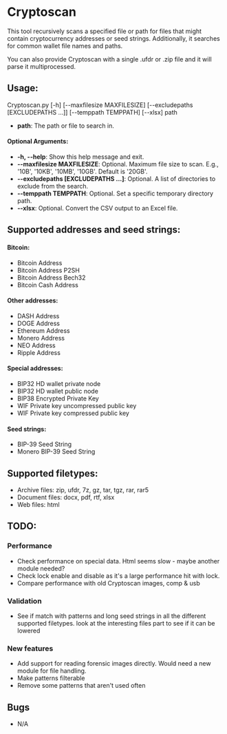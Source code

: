 # Cryptoscan
This tool recursively scans a specified file or path for files that might contain 
cryptocurrency addresses or seed strings. Additionally, it searches for common wallet file names and paths.

You can also provide Cryptoscan with a single .ufdr or .zip file and it will parse it multiprocessed. 

## Usage:

Cryptoscan.py [-h] [--maxfilesize MAXFILESIZE]
                     [--excludepaths [EXCLUDEPATHS ...]] [--temppath TEMPPATH]
                     [--xlsx]
                     path

- **path**: The path or file to search in.
#### Optional Arguments:
- **-h, --help**: Show this help message and exit.
- **--maxfilesize MAXFILESIZE**: Optional. Maximum file size to scan. E.g., '10B', '10KB', '10MB', '10GB'. Default is '20GB'.
- **--excludepaths [EXCLUDEPATHS ...]**: Optional. A list of directories to exclude from the search.
- **--temppath TEMPPATH**: Optional. Set a specific temporary directory path.
- **--xlsx**: Optional. Convert the CSV output to an Excel file.

## Supported addresses and seed strings:
#### Bitcoin:
* Bitcoin Address
* Bitcoin Address P2SH
* Bitcoin Address Bech32
* Bitcoin Cash Address

#### Other addresses:
* DASH Address
* DOGE Address
* Ethereum Address
* Monero Address
* NEO Address
* Ripple Address

#### Special addresses:
* BIP32 HD wallet private node
* BIP32 HD wallet public node
* BIP38 Encrypted Private Key
* WIF Private key uncompressed public key
* WIF Private key compressed public key

#### Seed strings:
* BIP-39 Seed String
* Monero BIP-39 Seed String

## Supported filetypes:
* Archive files: zip, ufdr, 7z, gz, tar, tgz, rar, rar5
* Document files: docx, pdf, rtf, xlsx
* Web files: html
## TODO:

### Performance
* Check performance on special data. Html seems slow - maybe another module needed?
* Check lock enable and disable as it's a large performance hit with lock.
* Compare performance with old Cryptoscan images, comp & usb


### Validation
* See if match with patterns and long seed strings in all the different supported filetypes. look at the interesting files part to see if it can be lowered


### New features
* Add support for reading forensic images directly. Would need a new module for file handling.
* Make patterns filterable
* Remove some patterns that aren't used often

## Bugs
* N/A


